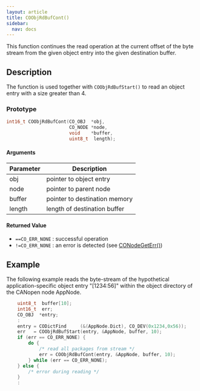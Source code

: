 ```yaml
---
layout: article
title: COObjRdBufCont()
sidebar:
  nav: docs
---
```


This function continues the read operation at the current offset of the byte stream from the given object entry into the given destination buffer.

<!--more-->

## Description

The function is used together with `COObjRdBufStart()` to read an object entry with a size greater than 4.

### Prototype

```c
int16_t COObjRdBufCont(CO_OBJ  *obj,
                       CO_NODE *node,
                       void    *buffer,
                       uint8_t  length);
```

#### Arguments

| Parameter | Description |
| --- | --- |
| obj | pointer to object entry |
| node | pointer to parent node |
| buffer | pointer to destination memory |
| length | length of destination buffer |

#### Returned Value

- `==CO_ERR_NONE` : successful operation
- `!=CO_ERR_NONE` : an error is detected (see [CONodeGetErr()](/api_node/co-node-get-err))

## Example

The following example reads the byte-stream of the hypothetical application-specific object entry "[1234:56]" within the object directory of the CANopen node AppNode.

```c
    uint8_t  buffer[10];
    int16_t  err;
    CO_OBJ  *entry;
    :
    entry = CODictFind     (&(AppNode.Dict), CO_DEV(0x1234,0x56));
    err   = COObjRdBufStart(entry, &AppNode, buffer, 10);
    if (err == CO_ERR_NONE) {
        do {
            /* read all packages from stream */
            err = COObjRdBufCont(entry, &AppNode, buffer, 10);
        } while (err == CO_ERR_NONE);
    } else {
        /* error during reading */
    }
    :
```
